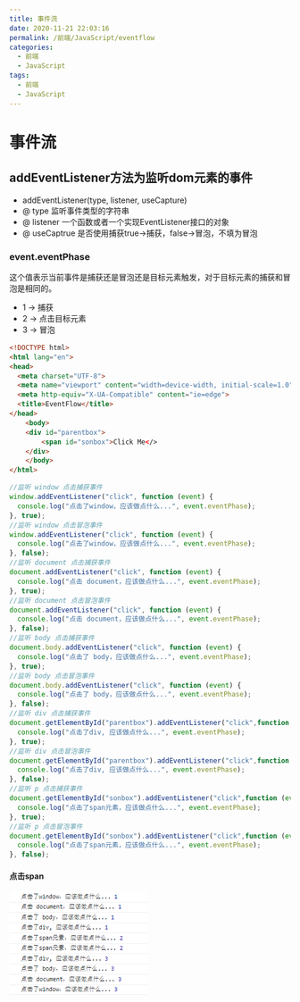 ```yaml
---
title: 事件流
date: 2020-11-21 22:03:16
permalink: /前端/JavaScript/eventflow
categories:
  - 前端
  - JavaScript
tags:
  - 前端
  - JavaScript
---
```

# 事件流

## addEventListener方法为监听dom元素的事件

- addEventListener(type, listener, useCapture)
- @ type 监听事件类型的字符串
- @ listener 一个函数或者一个实现EventListener接口的对象
- @ useCaptrue 是否使用捕获true->捕获，false->冒泡，不填为冒泡

### event.eventPhase

这个值表示当前事件是捕获还是冒泡还是目标元素触发，对于目标元素的捕获和冒泡是相同的。

- 1 -> 捕获
- 2 -> 点击目标元素
- 3 -> 冒泡

```html
<!DOCTYPE html>
<html lang="en">
<head>
  <meta charset="UTF-8">
  <meta name="viewport" content="width=device-width, initial-scale=1.0">
  <meta http-equiv="X-UA-Compatible" content="ie=edge">
  <title>EventFlow</title>
</head>
    <body>
    <div id="parentbox">
        <span id="sonbox">Click Me</>
    </div>
    </body>
</html>
```

```js
//监听 window 点击捕获事件
window.addEventListener("click", function (event) {
  console.log("点击了window，应该做点什么...", event.eventPhase);
}, true);
//监听 window 点击冒泡事件
window.addEventListener("click", function (event) {
  console.log("点击了window，应该做点什么...", event.eventPhase);
}, false);
//监听 document 点击捕获事件
document.addEventListener("click", function (event) {
  console.log("点击 document，应该做点什么...", event.eventPhase);
}, true);
//监听 document 点击冒泡事件
document.addEventListener("click", function (event) {
  console.log("点击 document，应该做点什么...", event.eventPhase);
}, false);
//监听 body 点击捕获事件
document.body.addEventListener("click", function (event) {
  console.log("点击了 body，应该做点什么...", event.eventPhase);
}, true);
//监听 body 点击冒泡事件
document.body.addEventListener("click", function (event) {
  console.log("点击了 body，应该做点什么...", event.eventPhase);
}, false);
//监听 div 点击捕获事件
document.getElementById("parentbox").addEventListener("click",function (event) {
  console.log("点击了div, 应该做点什么...", event.eventPhase);
}, true);
//监听 div 点击冒泡事件
document.getElementById("parentbox").addEventListener("click",function (event) {
  console.log("点击了div, 应该做点什么...", event.eventPhase);
}, false);
//监听 p 点击捕获事件
document.getElementById("sonbox").addEventListener("click",function (event) {
  console.log("点击了span元素，应该做点什么...", event.eventPhase);
}, true);
//监听 p 点击冒泡事件
document.getElementById("sonbox").addEventListener("click",function (event) {
  console.log("点击了span元素，应该做点什么...", event.eventPhase);
}, false);
```

#### 点击span

![image.png](images/eventflow/eventflow01.png)
